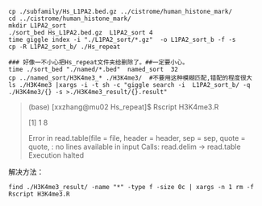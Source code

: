 ```shell
cp ./subfamily/Hs_L1PA2.bed.gz ../cistrome/human_histone_mark/
cd ../cistrome/human_histone_mark/
mkdir L1PA2_sort
./sort_bed Hs_L1PA2.bed.gz  L1PA2_sort 4
time giggle index -i "./L1PA2_sort/*.gz"  -o L1PA2_sort_b -f -s
cp -R L1PA2_sort_b/ ./Hs_repeat

### 好像一不小心把Hs_repeat文件夹给删除了。##一定要小心。
time ./sort_bed "./named/*.bed"  named_sort  32
cp ../named_sort/H3K4me3_* ./H3K4me3/  #不要用这种模糊匹配,错配的程度很大
ls ./H3K4me3 |xargs -i -t sh -c "giggle search -i  L1PA2_sort_b/ -q ./H3K4me3/{} -s >./H3K4me3_result/{}.result"

```

>(base) [xxzhang@mu02 Hs_repeat]$ Rscript H3K4me3.R
>
>[1] 1 8
>
>Error in read.table(file = file, header = header, sep = sep, quote = quote,  :
>  no lines available in input
>Calls: read.delim -> read.table
>Execution halted

解决方法：
```shell
find ./H3K4me3_result/ -name "*" -type f -size 0c | xargs -n 1 rm -f
Rscript H3K4me3.R
```

